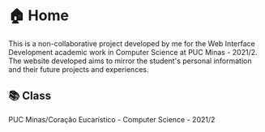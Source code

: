 # 🏠 Home

This is a non-collaborative project developed by me for the Web Interface Development academic work in Computer Science at PUC Minas - 2021/2. The website developed aims to mirror the student's personal information and their future projects and experiences.

## 📚 Class

PUC Minas/Coração Eucarístico - Computer Science - 2021/2
